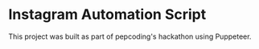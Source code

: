 # Instagram Automation Script

This project was built as part of pepcoding's hackathon using Puppeteer. 

